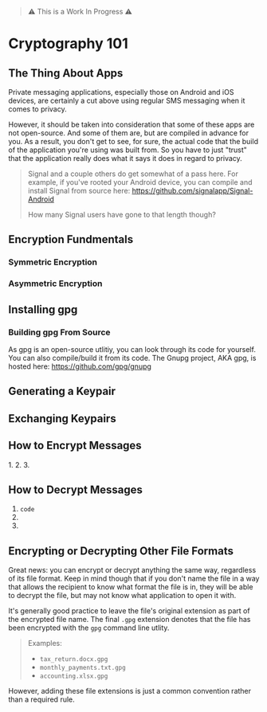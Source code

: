 > ⚠ This is a Work In Progress ⚠

# Cryptography 101

## The Thing About Apps
Private messaging applications, especially those on Android and iOS devices, are certainly a cut above using regular SMS messaging when it comes to privacy.

However, it should be taken into consideration that some of these apps are not open-source. And some of them are, but are compiled in advance for you. As a result, you don't get to see, for sure, the actual code that the build of the application you're using was built from. So you have to just "trust" that the application really does what it says it does in regard to privacy.

> Signal and a couple others do get somewhat of a pass here. For example, if you've rooted your Android device, you can compile and install Signal from source here: https://github.com/signalapp/Signal-Android  
>  
> How many Signal users have gone to that length though?

## Encryption Fundmentals

### Symmetric Encryption

### Asymmetric Encryption

## Installing gpg

### Building gpg From Source
As gpg is an open-source utlitiy, you can look through its code for yourself. You can also compile/build it from its code. The Gnupg project, AKA gpg, is hosted here: https://github.com/gpg/gnupg

## Generating a Keypair

## Exchanging Keypairs

## How to Encrypt Messages

[//]: <> (# include CLI usage for how to use gpg or something)
1.
2.
3.

## How to Decrypt Messages
[//]: <> (# include CLI usage for how to use gpg or something)
1. `code`  
2.  
3.  

## Encrypting or Decrypting Other File Formats
Great news: you can encrypt or decrypt anything the same way, regardless of its file format. Keep in mind though that if you don't name the file in a way that allows the recipient to know what format the file is in, they will be able to decrypt the file, but may not know what application to open it with.  

It's generally good practice to leave the file's original extension as part of the encrypted file name. The final `.gpg` extension denotes that the file has been encrypted with the `gpg` command line utlity.

> Examples:  
>- `tax_return.docx.gpg`  
>- `monthly_payments.txt.gpg`
>- `accounting.xlsx.gpg`

However, adding these file extensions is just a common convention rather than a required rule.
